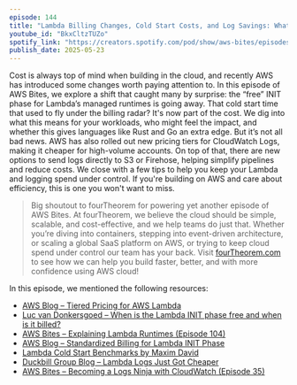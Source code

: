 ```yaml
---
episode: 144
title: "Lambda Billing Changes, Cold Start Costs, and Log Savings: What You Need to Know"
youtube_id: "BkxCltzTUZo"
spotify_link: "https://creators.spotify.com/pod/show/aws-bites/episodes/144--Lambda-Billing-Changes--Cold-Start-Costs--and-Log-Savings-What-You-Need-to-Know-e336tea"
publish_date: 2025-05-23
---
```


Cost is always top of mind when building in the cloud, and recently AWS has
introduced some changes worth paying attention to. In this episode of AWS Bites,
we explore a shift that caught many by surprise: the “free” INIT phase for
Lambda’s managed runtimes is going away. That cold start time that used to fly
under the billing radar? It's now part of the cost. We dig into what this means
for your workloads, who might feel the impact, and whether this gives languages
like Rust and Go an extra edge. But it’s not all bad news. AWS has also rolled
out new pricing tiers for CloudWatch Logs, making it cheaper for high-volume
accounts. On top of that, there are new options to send logs directly to S3 or
Firehose, helping simplify pipelines and reduce costs. We close with a few tips
to help you keep your Lambda and logging spend under control. If you're building
on AWS and care about efficiency, this is one you won't want to miss.

> Big shoutout to fourTheorem for powering yet another episode of AWS Bites. At
> fourTheorem, we believe the cloud should be simple, scalable, and
> cost-effective, and we help teams do just that. Whether you’re diving into
> containers, stepping into event-driven architecture, or scaling a global SaaS
> platform on AWS, or trying to keep cloud spend under control our team has your
> back. Visit [fourTheorem.com](https://fourTheorem.com) to see how we can help
> you build faster, better, and with more confidence using AWS cloud!

In this episode, we mentioned the following resources:

- [AWS Blog – Tiered Pricing for AWS Lambda](https://aws.amazon.com/blogs/compute/introducing-tiered-pricing-for-aws-lambda/)
- [Luc van Donkersgoed – When is the Lambda INIT phase free and when is it billed?](https://lucvandonkersgoed.com/2022/04/09/when-is-the-lambda-init-phase-free-and-when-is-it-billed/)
- [AWS Bites – Explaining Lambda Runtimes (Episode 104)](https://awsbites.com/104-explaining-lambda-runtimes/)
- [AWS Blog – Standardized Billing for Lambda INIT Phase](https://aws.amazon.com/blogs/compute/aws-lambda-standardizes-billing-for-init-phase/)
- [Lambda Cold Start Benchmarks by Maxim David](https://maxday.github.io/lambda-perf/)
- [Duckbill Group Blog – Lambda Logs Just Got Cheaper](https://www.duckbillgroup.com/blog/lambda-logs-just-got-cheaper/)
- [AWS Bites – Becoming a Logs Ninja with CloudWatch (Episode 35)](https://awsbites.com/35-how-can-you-become-a-logs-ninja-with-cloudwatch)
